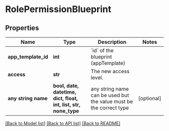 # RolePermissionBlueprint


## Properties
Name | Type | Description | Notes
------------ | ------------- | ------------- | -------------
**app_template_id** | **int** | &#x60;id&#x60; of the blueprint (appTemplate) | 
**access** | **str** | The new access level. | 
**any string name** | **bool, date, datetime, dict, float, int, list, str, none_type** | any string name can be used but the value must be the correct type | [optional]

[[Back to Model list]](../README.md#documentation-for-models) [[Back to API list]](../README.md#documentation-for-api-endpoints) [[Back to README]](../README.md)


